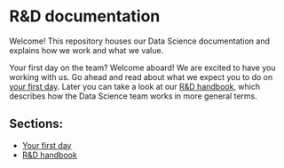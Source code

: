 # R&D documentation

Welcome! This repository houses our Data Science documentation and explains how we work and what we value.

Your first day on the team? Welcome aboard! We are excited to have you working with us. Go ahead and read about what we expect you to do on [your first day](././your-first-day). Later you can take a look at our [R&D handbook](./handbook), which describes how the Data Science team works in more general terms.

## Sections:

* [Your first day](./your-first-day)
* [R&D handbook](./handbook)
